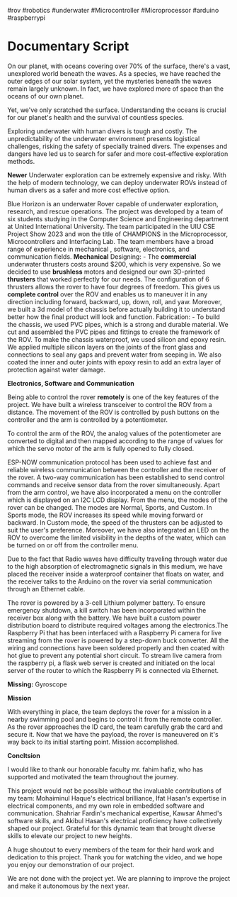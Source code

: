 #rov #robotics #underwater #Microcontroller #Microprocessor #arduino #raspberrypi 

# Documentary Script
On our planet, with oceans covering over 70% of the surface, there's a vast, unexplored world beneath the waves. As a species, we have reached the outer edges of our solar system, yet the mysteries beneath the waves remain largely unknown. In fact, we have explored more of space than the oceans of our own planet.

Yet, we've only scratched the surface. Understanding the oceans is crucial for our planet's health and the survival of countless species.

Exploring underwater with human divers is tough and costly. The unpredictability of the underwater environment presents logistical challenges, risking the safety of specially trained divers. The expenses and dangers have led us to search for safer and more cost-effective exploration methods.



**Newer**
Underwater exploration can be extremely expensive and risky. With the help of modern technology, we can deploy underwater ROVs instead of human divers as a safer and more cost effective option. 


Blue Horizon is an underwater Rover capable of underwater exploration, research, and rescue operations. The project was developed by a team of six students studying in the Computer Science and Engineering department at United International University. The team participated in the UIU CSE Project Show 2023 and won the title of CHAMPIONS in the Microprocessor, Microcontrollers and Interfacing Lab. The team members have a broad range of experience in mechanical , software, electronics, and communication fields.
**Mechanical**
Designing: - The **commercial** underwater thrusters costs around $200, which is very expensive. So we decided to use **brushless** motors and designed our own 3D-printed **thrusters** that worked perfectly for our needs. The configuration of 6 thrusters allows the rover to have four degrees of freedom. This gives us **complete control** over the ROV and enables us to maneuver it in any direction including forward, backward, up, down, roll, and yaw. Moreover, we built a 3d model of the chassis before actually building it to understand better how the final product will look and function.
 Fabrication: - To build the chassis, we used PVC pipes, which is a strong and durable material. We cut and assembled the PVC pipes and fittings to create the framework of the ROV. To make the chassis waterproof, we used silicon and epoxy resin. We applied multiple silicon layers on the joints of the front glass and connections to seal any gaps and prevent water from seeping in. We also coated the inner and outer joints with epoxy resin to add an extra layer of protection against water damage.

**Electronics, Software and Communication**

Being able to control the rover **remotely** is one of the key features of the project. We have built a wireless transceiver to control the ROV from a distance.
The movement of the ROV is controlled by push buttons on the controller and the arm is controlled by a potentiometer.

To control the arm of the ROV, the analog values of the potentiometer are converted to digital and then mapped according to the range of values for which the servo motor of the arm is fully opened to fully closed.

ESP-NOW communication protocol has been used to achieve fast and reliable wireless communication between the controller and the receiver of the rover. A two-way communication has been established to send control commands and receive sensor data from the rover simultaneously.
Apart from the arm control, we have also incorporated a menu on the controller which is displayed on an I2C LCD display. From the menu, the modes of the rover can be changed. The modes are Normal, Sports, and Custom. In Sports mode, the ROV increases its speed while moving forward or backward. In Custom mode, the speed of the thrusters can be adjusted to suit the user's preference. Moreover, we have also integrated an LED on the ROV to overcome the limited visibility in the depths of the water, which can be turned on or off from the controller menu.

Due to the fact that Radio waves have difficulty traveling through water due to the high absorption of electromagnetic signals in this medium, we have placed the receiver inside a waterproof container that floats on water, and the receiver talks to the Arduino on the rover via serial communication through an Ethernet cable. 

The rover is powered by a 3-cell Lithium polymer battery. To ensure emergency shutdown, a kill switch has been incorporated within the receiver box along with the battery.
We have built a custom power distribution board to distribute required voltages among the electronics.The Raspberry Pi that has been interfaced with a Raspberry Pi camera for live streaming from the rover is powered by a step-down buck converter. All the wiring and connections have been soldered properly and then coated with hot glue to prevent any potential short circuit. To stream live camera from the raspberry pi, a flask web server is created and initiated on the local server of the router to which the Raspberry Pi is connected via Ethernet.

**Missing:** Gyroscope




**Mission**

With everything in place, the team deploys the rover for a mission in a nearby swimming pool and begins to control it from the remote controller. As the rover approaches the ID card, the team carefully grab the card and secure it. Now that we have the payload, the rover is maneuvered on it's way back to its initial starting point. Mission accomplished.

**Concltsion**

I would like to thank our honorable faculty mr. fahim hafiz, who has supported and motivated the team throughout the journey. 

This project would not be possible without the invaluable contributions of my team: Mohaiminul Haque's electrical brilliance, Ifat Hasan's expertise in electrical components, and my own role in embedded software and communication. Shahriar Fardin's mechanical expertise, Kawsar Ahmed's software skills, and Akibul Hasan's electrical proficiency have collectively shaped our project. Grateful for this dynamic team that brought diverse skills to elevate our project to new heights.

A huge shoutout to every members of the team for their hard work and dedication to this project.
Thank you for watching the video, and we hope you enjoy our demonstration of our project.




We are not done with the project yet. We are planning to improve the project and make it autonomous by the next year.
